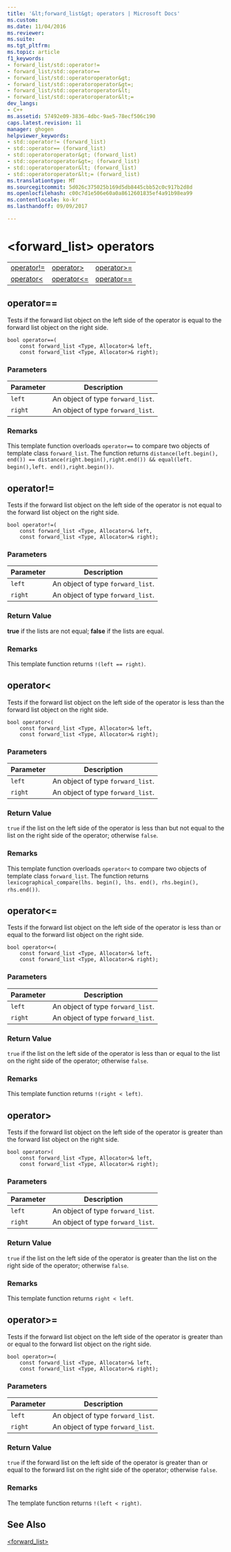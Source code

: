 ```yaml
---
title: '&lt;forward_list&gt; operators | Microsoft Docs'
ms.custom: 
ms.date: 11/04/2016
ms.reviewer: 
ms.suite: 
ms.tgt_pltfrm: 
ms.topic: article
f1_keywords:
- forward_list/std::operator!=
- forward_list/std::operator==
- forward_list/std::operatoroperator&gt;
- forward_list/std::operatoroperator&gt=;
- forward_list/std::operatoroperator&lt;
- forward_list/std::operatoroperator&lt;=
dev_langs:
- C++
ms.assetid: 57492e09-3836-4dbc-9ae5-78ecf506c190
caps.latest.revision: 11
manager: ghogen
helpviewer_keywords:
- std::operator!= (forward_list)
- std::operator== (forward_list)
- std::operatoroperator&gt; (forward_list)
- std::operatoroperator&gt=; (forward_list)
- std::operatoroperator&lt; (forward_list)
- std::operatoroperator&lt;= (forward_list)
ms.translationtype: MT
ms.sourcegitcommit: 5d026c375025b169d5db8445cbb52c0c917b2d8d
ms.openlocfilehash: c00c7d1e506e60a0a8612601835ef4a91b98ea99
ms.contentlocale: ko-kr
ms.lasthandoff: 09/09/2017

---
```

# <a name="ltforwardlistgt-operators"></a>&lt;forward_list&gt; operators
||||  
|-|-|-|  
|[operator!=](#op_neq)|[operator&gt;](#op_gt)|[operator&gt;=](#op_gt_eq)|  
|[operator&lt;](#op_lt)|[operator&lt;=](#op_lt_eq)|[operator==](#op_eq_eq)|  
  
##  <a name="op_eq_eq"></a>  operator==  
 Tests if the forward list object on the left side of the operator is equal to the forward list object on the right side.  
  
```
bool operator==(
    const forward_list <Type, Allocator>& left,
    const forward_list <Type, Allocator>& right);
```  
  
### <a name="parameters"></a>Parameters  
  
|Parameter|Description|  
|---------------|-----------------|  
|`left`|An object of type `forward_list`.|  
|`right`|An object of type `forward_list`.|  
  
### <a name="remarks"></a>Remarks  
 This template function overloads `operator==` to compare two objects of template class `forward_list`. The function returns `distance(left.begin(), end()) == distance(right.begin(),right.end()) && equal(left. begin(),left. end(),right.begin())`.  
  
##  <a name="op_neq"></a>  operator!=  
 Tests if the forward list object on the left side of the operator is not equal to the forward list object on the right side.  
  
```
bool operator!=(
    const forward_list <Type, Allocator>& left,
    const forward_list <Type, Allocator>& right);
```  
  
### <a name="parameters"></a>Parameters  
  
|Parameter|Description|  
|---------------|-----------------|  
|`left`|An object of type `forward_list`.|  
|`right`|An object of type `forward_list`.|  
  
### <a name="return-value"></a>Return Value  
 **true** if the lists are not equal; **false** if the lists are equal.  
  
### <a name="remarks"></a>Remarks  
 This template function returns `!(left == right)`.  
  
##  <a name="op_lt"></a>  operator&lt;  
 Tests if the forward list object on the left side of the operator is less than the forward list object on the right side.  
  
```
bool operator<(
    const forward_list <Type, Allocator>& left,
    const forward_list <Type, Allocator>& right);
```  
  
### <a name="parameters"></a>Parameters  
  
|Parameter|Description|  
|---------------|-----------------|  
|`left`|An object of type `forward_list`.|  
|`right`|An object of type `forward_list`.|  
  
### <a name="return-value"></a>Return Value  
 `true` if the list on the left side of the operator is less than but not equal to the list on the right side of the operator; otherwise `false`.  
  
### <a name="remarks"></a>Remarks  
 This template function overloads `operator<` to compare two objects of template class `forward_list`. The function returns `lexicographical_compare(lhs. begin(), lhs. end(), rhs.begin(), rhs.end())`.  
  
##  <a name="op_lt_eq"></a>  operator&lt;=  
 Tests if the forward list object on the left side of the operator is less than or equal to the forward list object on the right side.  
  
```
bool operator<=(
    const forward_list <Type, Allocator>& left,
    const forward_list <Type, Allocator>& right);
```  
  
### <a name="parameters"></a>Parameters  
  
|Parameter|Description|  
|---------------|-----------------|  
|`left`|An object of type `forward_list`.|  
|`right`|An object of type `forward_list`.|  
  
### <a name="return-value"></a>Return Value  
 `true` if the list on the left side of the operator is less than or equal to the list on the right side of the operator; otherwise `false`.  
  
### <a name="remarks"></a>Remarks  
 This template function returns `!(right < left)`.  
  
##  <a name="op_gt"></a>  operator&gt;  
 Tests if the forward list object on the left side of the operator is greater than the forward list object on the right side.  
  
```
bool operator>(
    const forward_list <Type, Allocator>& left,
    const forward_list <Type, Allocator>& right);
```  
  
### <a name="parameters"></a>Parameters  
  
|Parameter|Description|  
|---------------|-----------------|  
|`left`|An object of type `forward_list`.|  
|`right`|An object of type `forward_list`.|  
  
### <a name="return-value"></a>Return Value  
 `true` if the list on the left side of the operator is greater than the list on the right side of the operator; otherwise `false`.  
  
### <a name="remarks"></a>Remarks  
 This template function returns `right < left`.  
  
##  <a name="op_gt_eq"></a>  operator&gt;=  
 Tests if the forward list object on the left side of the operator is greater than or equal to the forward list object on the right side.  
  
```
bool operator>=(
    const forward_list <Type, Allocator>& left,
    const forward_list <Type, Allocator>& right);
```  
  
### <a name="parameters"></a>Parameters  
  
|Parameter|Description|  
|---------------|-----------------|  
|`left`|An object of type `forward_list`.|  
|`right`|An object of type `forward_list`.|  
  
### <a name="return-value"></a>Return Value  
 `true` if the forward list on the left side of the operator is greater than or equal to the forward list on the right side of the operator; otherwise `false`.  
  
### <a name="remarks"></a>Remarks  
 The template function returns `!(left < right)`.  
  
## <a name="see-also"></a>See Also  
 [<forward_list>](../standard-library/forward-list.md)




